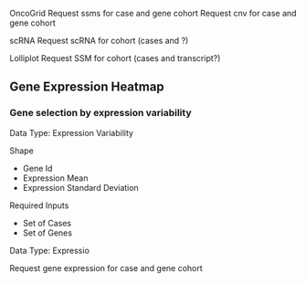 OncoGrid
Request ssms for case and gene cohort
Request cnv for case and gene cohort

scRNA
Request scRNA for cohort (cases and ?)

Lolliplot
Request SSM for cohort (cases and transcript?)

## Gene Expression Heatmap

### Gene selection by expression variability

Data Type: Expression Variability

Shape

- Gene Id
- Expression Mean
- Expression Standard Deviation

Required Inputs

- Set of Cases
- Set of Genes

Data Type: Expressio

Request gene expression for case and gene cohort
